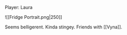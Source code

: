Player: Laura

![[Fridge Portrait.png|250]]

Seems belligerent. Kinda stingey. Friends with [[Vyna]].
